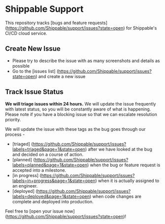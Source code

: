 Shippable Support
=================

This repository tracks [bugs and feature requests] (https://github.com/Shippable/support/issues?state=open) for Shippable's CI/CD cloud service.

Create New Issue 
------------

* Please try to describe the issue with as many screenshots and details as possible
* Go to the [issues list] (https://github.com/Shippable/support/issues?state=open) and create a new issue


Track Issue Status 
------------

**We will triage issues within 24 hours.** We will update the issue frequently with latest status, so you will be constantly aware of what is happening.  Please note if you have a blocking issue so that we can escalate resolution priority. 

We will update the issue with these tags as the bug goes through our process -
* [triaged] (https://github.com/Shippable/support/issues?labels=triaged&page=1&state=open) after we have looked at the bug and decided on a course of action.
* [planned] (https://github.com/Shippable/support/issues?labels=planned&page=1&state=open) when the bug or feature request is accepted into a milestone.
* [in progress] (https://github.com/Shippable/support/issues?labels=in+progress&page=1&state=open) when it is actually assigned to an engineer. 
* [deployed] (https://github.com/Shippable/support/issues?labels=deployed&page=1&state=open) when code changes are complete and deployed into production.

Feel free to [open your issue now] (https://github.com/Shippable/support/issues?state=open)!
